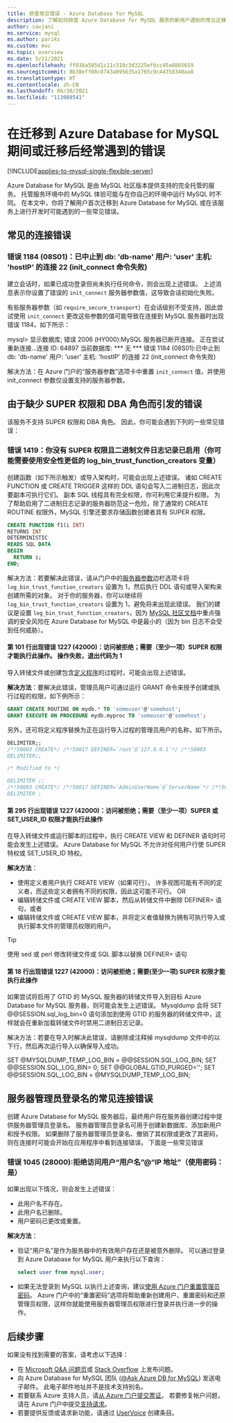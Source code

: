 ```yaml
---
title: 排查常见错误 - Azure Database for MySQL
description: 了解如何排查 Azure Database for MySQL 服务的新用户遇到的常见迁移错误
author: savjani
ms.service: mysql
ms.author: pariks
ms.custom: mvc
ms.topic: overview
ms.date: 5/21/2021
ms.openlocfilehash: ff038a585d1c11c318c3d3225ef6cc45a8865659
ms.sourcegitcommit: 8b38eff08c8743a095635a1765c9c44358340aa8
ms.translationtype: HT
ms.contentlocale: zh-CN
ms.lasthandoff: 06/30/2021
ms.locfileid: "113088541"
---
```

# <a name="commonly-encountered-errors-during-or-post-migration-to-azure-database-for-mysql"></a>在迁移到 Azure Database for MySQL 期间或迁移后经常遇到的错误

[!INCLUDE[applies-to-mysql-single-flexible-server](includes/applies-to-mysql-single-flexible-server.md)]

Azure Database for MySQL 是由 MySQL 社区版本提供支持的完全托管的服务。 托管服务环境中的 MySQL 体验可能与在你自己的环境中运行 MySQL 时不同。 在本文中，你将了解用户首次迁移到 Azure Database for MySQL 或在该服务上进行开发时可能遇到的一些常见错误。

## <a name="common-connection-errors"></a>常见的连接错误

### <a name="error-1184-08s01-aborted-connection-22-to-db-db-name-user-user-host-hostip-init_connect-command-failed"></a>错误 1184 (08S01)：已中止到 db: 'db-name' 用户: 'user' 主机: 'hostIP' 的连接 22 (init_connect 命令失败)

建立会话时，如果已成功登录但尚未执行任何命令，则会出现上述错误。 上述消息表示你设置了错误的 `init_connect` 服务器参数值，这导致会话初始化失败。

有些服务器参数（如 `require_secure_transport`）在会话级别不受支持，因此尝试使用 `init_connect` 更改这些参数的值可能导致在连接到 MySQL 服务器时出现错误 1184，如下所示：

mysql> 显示数据库; 错误 2006 (HY000):MySQL 服务器已断开连接。 正在尝试重新连接...连接 ID:  64897 当前数据库: *** 无 *** 错误 1184 (08S01):已中止到 db: 'db-name' 用户: 'user' 主机: 'hostIP' 的连接 22 (init_connect 命令失败)

解决方法：在 Azure 门户的“服务器参数”选项卡中重置 `init_connect` 值，并使用 init_connect 参数仅设置支持的服务器参数。

## <a name="errors-due-to-lack-of-super-privilege-and-dba-role"></a>由于缺少 SUPER 权限和 DBA 角色而引发的错误

该服务不支持 SUPER 权限和 DBA 角色。 因此，你可能会遇到下列的一些常见错误：

### <a name="error-1419-you-do-not-have-the-super-privilege-and-binary-logging-is-enabled-you-might-want-to-use-the-less-safe-log_bin_trust_function_creators-variable"></a>错误 1419：你没有 SUPER 权限且二进制文件日志记录已启用（你可能需要使用安全性更低的 log_bin_trust_function_creators 变量）

创建函数（如下所示触发）或导入架构时，可能会出现上述错误。 诸如 CREATE FUNCTION 或 CREATE TRIGGER 这样的 DDL 语句会写入二进制日志，因此次要副本可执行它们。 副本 SQL 线程具有完全权限，你可利用它来提升权限。 为了帮助启用了二进制日志记录的服务器防范这一危险，除了通常的 CREATE ROUTINE 权限外，MySQL 引擎还要求存储函数创建者具有 SUPER 权限。

```sql
CREATE FUNCTION f1(i INT)
RETURNS INT
DETERMINISTIC
READS SQL DATA
BEGIN
  RETURN i;
END;
```

解决方法：若要解决此错误，请从门户中的[服务器参数](howto-server-parameters.md)边栏选项卡将 `log_bin_trust_function_creators` 设置为 1，然后执行 DDL 语句或导入架构来创建所需的对象。 对于你的服务器，你可以继续将 `log_bin_trust_function_creators` 设置为 1，避免将来出现此错误。 我们的建议是设置 `log_bin_trust_function_creators`，因为 [MySQL 社区文档](https://dev.mysql.com/doc/refman/5.7/en/replication-options-binary-log.html#sysvar_log_bin_trust_function_creators)中重点强调的安全风险在 Azure Database for MySQL 中是最小的（因为 bin 日志不会受到任何威胁）。

#### <a name="error-1227-42000-at-line-101-access-denied-you-need-at-least-one-of-the-super-privileges-for-this-operation-operation-failed-with-exitcode-1"></a>第 101 行出现错误 1227 (42000)：访问被拒绝；需要（至少一项）SUPER 权限才能执行此操作。 操作失败，退出代码为 1

导入转储文件或创建包含[定义程序](https://dev.mysql.com/doc/refman/5.7/en/create-procedure.html)的过程时，可能会出现上述错误。

**解决方法**：要解决此错误，管理员用户可通过运行 GRANT 命令来授予创建或执行过程的权限，如下例所示：

```sql
GRANT CREATE ROUTINE ON mydb.* TO 'someuser'@'somehost';
GRANT EXECUTE ON PROCEDURE mydb.myproc TO 'someuser'@'somehost';
```

另外，还可将定义程序替换为正在运行导入过程的管理员用户的名称，如下所示。

```sql
DELIMITER;;
/*!50003 CREATE*/ /*!50017 DEFINER=`root`@`127.0.0.1`*/ /*!50003
DELIMITER;;

/* Modified to */

DELIMITER ;;
/*!50003 CREATE*/ /*!50017 DEFINER=`AdminUserName`@`ServerName`*/ /*!50003
DELIMITER ;
```

#### <a name="error-1227-42000-at-line-295-access-denied-you-need-at-least-one-of-the-super-or-set_user_id-privileges-for-this-operation"></a>第 295 行出现错误 1227 (42000)：访问被拒绝；需要（至少一项）SUPER 或 SET_USER_ID 权限才能执行此操作

在导入转储文件或运行脚本的过程中，执行 CREATE VIEW 和 DEFINER 语句时可能会发生上述错误。 Azure Database for MySQL 不允许对任何用户行使 SUPER 特权或 SET_USER_ID 特权。

**解决方法**：

* 使用定义者用户执行 CREATE VIEW（如果可行）。 许多视图可能有不同的定义者，而这些定义者拥有不同的权限，因此这可能不可行。  OR
* 编辑转储文件或 CREATE VIEW 脚本，然后从转储文件中删除 DEFINER= 语句，或者 
* 编辑转储文件或 CREATE VIEW 脚本，并将定义者值替换为拥有可执行导入或执行脚本文件的管理员权限的用户。

> [!Tip]
> 使用 sed 或 perl 修改转储文件或 SQL 脚本以替换 DEFINER= 语句

#### <a name="error-1227-42000-at-line-18-access-denied-you-need-at-least-one-of-the-super-privileges-for-this-operation"></a>第 18 行出现错误 1227 (42000)：访问被拒绝；需要(至少一项) SUPER 权限才能执行此操作

如果尝试将启用了 GTID 的 MySQL 服务器的转储文件导入到目标 Azure Database for MySQL 服务器，则可能会发生上述错误。 Mysqldump 会将 SET @@SESSION.sql_log_bin=0 语句添加到使用 GTID 的服务器的转储文件中，这样就会在重新加载转储文件时禁用二进制日志记录。

解决方法：若要在导入时解决此错误，请删除或注释掉 mysqldump 文件中的以下行，然后再次运行导入以确保导入成功。

SET @MYSQLDUMP_TEMP_LOG_BIN = @@SESSION.SQL_LOG_BIN; SET @@SESSION.SQL_LOG_BIN= 0; SET @@GLOBAL.GTID_PURGED=''; SET @@SESSION.SQL_LOG_BIN = @MYSQLDUMP_TEMP_LOG_BIN;

## <a name="common-connection-errors-for-server-admin-sign-in"></a>服务器管理员登录名的常见连接错误

创建 Azure Database for MySQL 服务器后，最终用户将在服务器创建过程中提供服务器管理员登录名。 服务器管理员登录名可用于创建新数据库、添加新用户和授予权限。 如果删除了服务器管理员登录名、撤销了其权限或更改了其密码，则在连接时可能会开始在应用程序中看到连接错误。 下面是一些常见错误

### <a name="error-1045-28000-access-denied-for-user-usernameip-address-using-password-yes"></a>错误 1045 (28000):拒绝访问用户“用户名”@“IP 地址”（使用密码：是）

如果出现以下情况，则会发生上述错误：

* 此用户名不存在。
* 此用户名已删除。
* 用户密码已更改或重置。

**解决方法**：

* 验证“用户名”是作为服务器中的有效用户存在还是被意外删除。 可以通过登录到 Azure Database for MySQL 用户来执行以下查询：

  ```sql
  select user from mysql.user;
  ```

* 如果无法登录到 MySQL 以执行上述查询，建议[使用 Azure 门户重置管理员密码](howto-create-manage-server-portal.md)。 Azure 门户中的“重置密码”选项将帮助重新创建用户、重置密码和还原管理员权限，这样你就能使用服务器管理员权限进行登录并执行进一步的操作。

## <a name="next-steps"></a>后续步骤

如果没有找到需要的答案，请考虑以下选择：

* 在 [Microsoft Q&A 问题页](/answers/topics/azure-database-mysql.html)或 [Stack Overflow](https://stackoverflow.com/questions/tagged/azure-database-mysql) 上发布问题。
* 向 Azure Database for MySQL 团队 ([@Ask Azure DB for MySQL](mailto:AskAzureDBforMySQL@service.microsoft.com)) 发送电子邮件。 此电子邮件地址并不是技术支持别名。
* 若要联系 Azure 支持人员，请[从 Azure 门户提交票证](https://portal.azure.com/?#blade/Microsoft_Azure_Support/HelpAndSupportBlade)。 若要修复帐户问题，请在 Azure 门户中提交[支持请求](https://ms.portal.azure.com/#blade/Microsoft_Azure_Support/HelpAndSupportBlade/newsupportrequest)。
* 若要提供反馈或请求新功能，请通过 [UserVoice](https://feedback.azure.com/forums/597982-azure-database-for-mysql) 创建条目。
